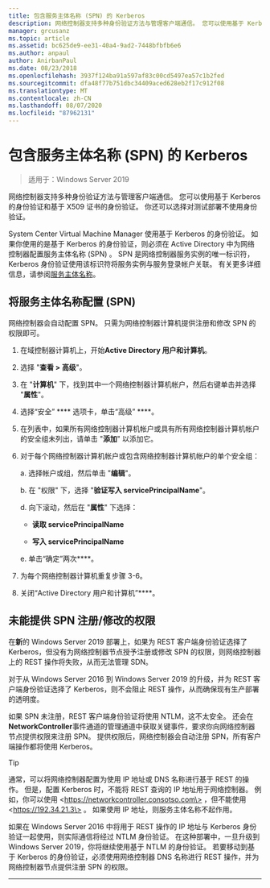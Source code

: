 ```yaml
---
title: 包含服务主体名称 (SPN) 的 Kerberos
description: 网络控制器支持多种身份验证方法与管理客户端通信。 您可以使用基于 Kerberos 的身份验证和基于 X509 证书的身份验证。 你还可以选择对测试部署不使用身份验证。
manager: grcusanz
ms.topic: article
ms.assetid: bc625de9-ee31-40a4-9ad2-7448bfbfb6e6
ms.author: anpaul
author: AnirbanPaul
ms.date: 08/23/2018
ms.openlocfilehash: 3937f124ba91a597af83c00cd5497ea57c1b2fed
ms.sourcegitcommit: dfa48f77b751dbc34409aced628eb2f17c912f08
ms.translationtype: MT
ms.contentlocale: zh-CN
ms.lasthandoff: 08/07/2020
ms.locfileid: "87962131"
---
```

# <a name="kerberos-with-service-principal-name-spn"></a>包含服务主体名称 (SPN) 的 Kerberos

>适用于：Windows Server 2019

网络控制器支持多种身份验证方法与管理客户端通信。 您可以使用基于 Kerberos 的身份验证和基于 X509 证书的身份验证。 你还可以选择对测试部署不使用身份验证。

System Center Virtual Machine Manager 使用基于 Kerberos 的身份验证。 如果你使用的是基于 Kerberos 的身份验证，则必须在 Active Directory 中为网络控制器配置服务主体名称 (SPN) 。 SPN 是网络控制器服务实例的唯一标识符，Kerberos 身份验证使用该标识符将服务实例与服务登录帐户关联。 有关更多详细信息，请参阅[服务主体名称](https://docs.microsoft.com/windows/desktop/ad/service-principal-names)。

## <a name="configure-service-principal-names-spn"></a>将服务主体名称配置 (SPN) 

网络控制器会自动配置 SPN。 只需为网络控制器计算机提供注册和修改 SPN 的权限即可。

1.  在域控制器计算机上，开始**Active Directory 用户和计算机**。

2.  选择 "**查看 \> 高级**"。

3.  在 "**计算机**" 下，找到其中一个网络控制器计算机帐户，然后右键单击并选择 "**属性**"。

4.  选择“安全” **** 选项卡，单击“高级” ****。

5.  在列表中，如果所有网络控制器计算机帐户或具有所有网络控制器计算机帐户的安全组未列出，请单击 "**添加**" 以添加它。

6.  对于每个网络控制器计算机帐户或包含网络控制器计算机帐户的单个安全组：

    a.  选择帐户或组，然后单击 "**编辑**"。

    b.  在 "权限" 下，选择 "**验证写入 servicePrincipalName**"。

    d.  向下滚动，然后在 "**属性**" 下选择：

       -  **读取 servicePrincipalName**

       -  **写入 servicePrincipalName**

    e.  单击“确定”两次****。

7.  为每个网络控制器计算机重复步骤 3-6。

8.  关闭“Active Directory 用户和计算机”****。

## <a name="failure-to-provide-permissions-for-spn-registrationmodification"></a>未能提供 SPN 注册/修改的权限

在**新**的 Windows Server 2019 部署上，如果为 REST 客户端身份验证选择了 Kerberos，但没有为网络控制器节点授予注册或修改 SPN 的权限，则网络控制器上的 REST 操作将失败，从而无法管理 SDN。

对于从 Windows Server 2016 到 Windows Server 2019 的升级，并为 REST 客户端身份验证选择了 Kerberos，则不会阻止 REST 操作，从而确保现有生产部署的透明度。

如果 SPN 未注册，REST 客户端身份验证将使用 NTLM，这不太安全。 还会在**NetworkController**事件通道的管理通道中获取关键事件，要求你向网络控制器节点提供权限来注册 SPN。 提供权限后，网络控制器会自动注册 SPN，所有客户端操作都将使用 Kerberos。


>[!TIP]
>通常，可以将网络控制器配置为使用 IP 地址或 DNS 名称进行基于 REST 的操作。 但是，配置 Kerberos 时，不能将 REST 查询的 IP 地址用于网络控制器。 例如，你可以使用 \<https://networkcontroller.consotso.com\> ，但不能使用 \<https://192.34.21.3\> 。 如果使用 IP 地址，则服务主体名称不起作用。
>
>如果在 Windows Server 2016 中将用于 REST 操作的 IP 地址与 Kerberos 身份验证一起使用，则实际通信将经过 NTLM 身份验证。 在这种部署中，一旦升级到 Windows Server 2019，你将继续使用基于 NTLM 的身份验证。 若要移动到基于 Kerberos 的身份验证，必须使用网络控制器 DNS 名称进行 REST 操作，并为网络控制器节点提供注册 SPN 的权限。

---